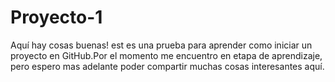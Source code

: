 # Proyecto-1
Aquí hay cosas buenas!
est es una prueba para aprender como iniciar un proyecto en GitHub.Por el momento me encuentro en etapa de aprendizaje, pero espero mas adelante poder compartir muchas cosas interesantes aquí. 
